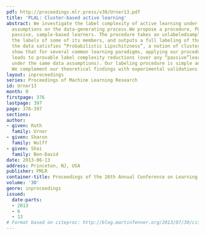 ```yaml
---
pdf: http://proceedings.mlr.press/v30/Urner13.pdf
title: 'PLAL: Cluster-based active learning'
abstract: We investigate the label complexity of active learning under some smoothness
  assumptions on the data-generating process.We propose a procedure, PLAL, for “activising”
  passive, sample-based learners. The procedure takes an unlabeledsample, queries
  the labels of some of its members, and outputs a full labeling of that sample. Assuming
  the data satisfies “Probabilistic Lipschitzness”, a notion of clusterability, we
  show that for several common learning paradigms, applying our procedure as a preprocessing
  leads to provable label complexity reductions (over any “passive”learning algorithm,
  under the same data assumptions). Our labeling procedure is simple and easy to implement.
  We complement our theoretical findings with experimental validations.
layout: inproceedings
series: Proceedings of Machine Learning Research
id: Urner13
month: 0
firstpage: 376
lastpage: 397
page: 376-397
sections: 
author:
- given: Ruth
  family: Urner
- given: Sharon
  family: Wulff
- given: Shai
  family: Ben-David
date: 2013-06-13
address: Princeton, NJ, USA
publisher: PMLR
container-title: Proceedings of the 26th Annual Conference on Learning Theory
volume: '30'
genre: inproceedings
issued:
  date-parts:
  - 2013
  - 6
  - 13
# Format based on citeproc: http://blog.martinfenner.org/2013/07/30/citeproc-yaml-for-bibliographies/
---
```

